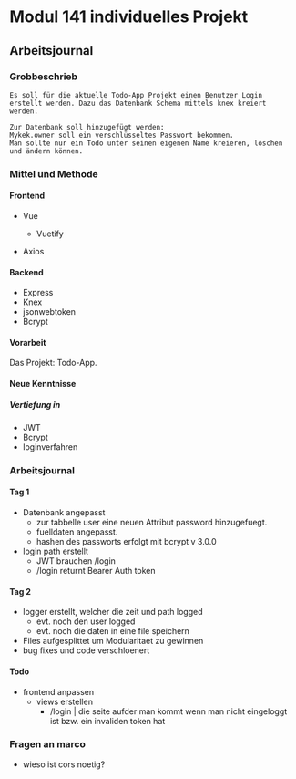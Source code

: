 # Modul 141 individuelles Projekt
## Arbeitsjournal
### Grobbeschrieb
	Es soll für die aktuelle Todo-App Projekt einen Benutzer Login erstellt werden. Dazu das Datenbank Schema mittels knex kreiert werden.

	Zur Datenbank soll hinzugefügt werden:
	Mykek.owner soll ein verschlüsseltes Passwort bekommen.
	Man sollte nur ein Todo unter seinen eigenen Name kreieren, löschen und ändern können.
### Mittel und Methode
#### Frontend
* Vue
	* Vuetify

* Axios

#### Backend
* Express
* Knex
* jsonwebtoken
* Bcrypt

#### Vorarbeit
Das Projekt: Todo-App.

#### Neue Kenntnisse
##### Vertiefung in
* JWT
* Bcrypt
* loginverfahren

### Arbeitsjournal

#### Tag 1
* Datenbank angepasst 
	* zur tabbelle user eine neuen Attribut password hinzugefuegt.
	* fuelldaten angepasst.
	* hashen des passworts erfolgt mit bcrypt v 3.0.0
* login path erstellt
	* JWT brauchen /login
	* /login returnt Bearer Auth token
#### Tag 2
* logger erstellt, welcher die zeit und path logged
	* evt. noch den user logged
	* evt. noch die daten in eine file speichern
* Files aufgesplittet um Modularitaet zu gewinnen
* bug fixes und code verschloenert
#### Todo 
* frontend anpassen
	* views erstellen
	 	* /login | die seite aufder man kommt wenn man nicht eingeloggt ist bzw. ein invaliden token hat




### Fragen an marco
* wieso ist cors noetig?